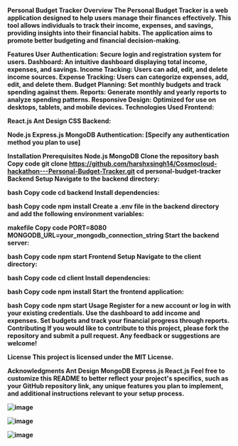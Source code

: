 <b>Personal Budget Tracker<b>
Overview
The Personal Budget Tracker is a web application designed to help users manage their finances effectively. This tool allows individuals to track their income, expenses, and savings, providing insights into their financial habits. The application aims to promote better budgeting and financial decision-making.

Features
User Authentication: Secure login and registration system for users.
Dashboard: An intuitive dashboard displaying total income, expenses, and savings.
Income Tracking: Users can add, edit, and delete income sources.
Expense Tracking: Users can categorize expenses, add, edit, and delete them.
Budget Planning: Set monthly budgets and track spending against them.
Reports: Generate monthly and yearly reports to analyze spending patterns.
Responsive Design: Optimized for use on desktops, tablets, and mobile devices.
Technologies Used
Frontend:

React.js
Ant Design
CSS
Backend:

Node.js
Express.js
MongoDB
Authentication: [Specify any authentication method you plan to use]

Installation
Prerequisites
Node.js
MongoDB
Clone the repository
bash
Copy code
git clone https://github.com/harshxsingh14/Cosmocloud-hackathon---Personal-Budget-Tracker.git
cd personal-budget-tracker
Backend Setup
Navigate to the backend directory:

bash
Copy code
cd backend
Install dependencies:

bash
Copy code
npm install
Create a .env file in the backend directory and add the following environment variables:

makefile
Copy code
PORT=8080
MONGODB_URL=your_mongodb_connection_string
Start the backend server:

bash
Copy code
npm start
Frontend Setup
Navigate to the client directory:

bash
Copy code
cd client
Install dependencies:

bash
Copy code
npm install
Start the frontend application:

bash
Copy code
npm start
Usage
Register for a new account or log in with your existing credentials.
Use the dashboard to add income and expenses.
Set budgets and track your financial progress through reports.
Contributing
If you would like to contribute to this project, please fork the repository and submit a pull request. Any feedback or suggestions are welcome!

License
This project is licensed under the MIT License.

Acknowledgments
Ant Design
MongoDB
Express.js
React.js
Feel free to customize this README to better reflect your project's specifics, such as your GitHub repository link, any unique features you plan to implement, and additional instructions relevant to your setup process.

![image](https://github.com/user-attachments/assets/e36a5be4-ce08-45a9-91f4-21b8515f1000)


![image](https://github.com/user-attachments/assets/f4ddf82b-d447-4a7f-8992-69c7ed67b558)

![image](https://github.com/user-attachments/assets/478271d8-172a-4290-91dd-599f21c086d3)




